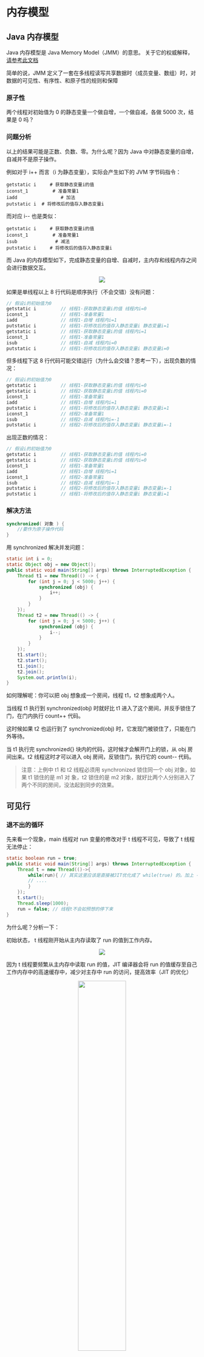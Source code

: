# 内存模型

## Java 内存模型

Java 内存模型是 Java Memory Model（JMM）的意思。 关于它的权威解释，<a href="https://download.oracle.com/otn-pub/jcp/memory_model-1.0-pfd-spec-oth-JSpec/memory_model-1_0-pfd-spec.pdf?AuthParam=1562811549_4d4994cbd5b59d964cd2907ea22ca08b">请参考此文档</a>

简单的说，JMM 定义了一套在多线程读写共享数据时（成员变量、数组）时，对数据的可见性、有序性、和原子性的规则和保障 

### 原子性

两个线程对初始值为 0 的静态变量一个做自增，一个做自减，各做 5000 次，结果是 0 吗？ 

### 问题分析

以上的结果可能是正数、负数、零。为什么呢？因为 Java 中对静态变量的自增，自减并不是原子操作。

例如对于 i++ 而言（i 为静态变量），实际会产生如下的 JVM 字节码指令：

```shell
getstatic i 	# 获取静态变量i的值
iconst_1 		 # 准备常量1
iadd 				# 加法
putstatic i  # 将修改后的值存入静态变量i
```

 而对应 i-- 也是类似： 

```shell
getstatic i 	# 获取静态变量i的值
iconst_1 		 # 准备常量1
isub 			  # 减法
putstatic i 	# 将修改后的值存入静态变量i
```

而 Java 的内存模型如下，完成静态变量的自增、自减时，主内存和线程内存之间会进行数据交互。

<div align="center"><img src="img/jmm_.png"></div>

如果是单线程以上 8 行代码是顺序执行（不会交错）没有问题：

```java
// 假设i的初始值为0
getstatic i 		// 线程1-获取静态变量i的值 线程内i=0
iconst_1 			// 线程1-准备常量1
iadd 				// 线程1-自增 线程内i=1
putstatic i 		// 线程1-将修改后的值存入静态变量i 静态变量i=1
getstatic i 		// 线程1-获取静态变量i的值 线程内i=1
iconst_1 			// 线程1-准备常量1
isub 				// 线程1-自减 线程内i=0
putstatic i 		// 线程1-将修改后的值存入静态变量i 静态变量i=0
```

但多线程下这 8 行代码可能交错运行（为什么会交错？思考一下），出现负数的情况：

```java
// 假设i的初始值为0
getstatic i 		// 线程1-获取静态变量i的值 线程内i=0
getstatic i 		// 线程2-获取静态变量i的值 线程内i=0
iconst_1 			// 线程1-准备常量1
iadd 				// 线程1-自增 线程内i=1
putstatic i 		// 线程1-将修改后的值存入静态变量i 静态变量i=1
iconst_1 			// 线程2-准备常量1
isub 				// 线程2-自减 线程内i=-1
putstatic i 		// 线程2-将修改后的值存入静态变量i 静态变量i=-1
```

出现正数的情况：

```java
// 假设i的初始值为0
getstatic i 		// 线程1-获取静态变量i的值 线程内i=0
getstatic i 		// 线程2-获取静态变量i的值 线程内i=0
iconst_1 			// 线程1-准备常量1
iadd 				// 线程1-自增 线程内i=1
iconst_1 			// 线程2-准备常量1
isub 				// 线程2-自减 线程内i=-1
putstatic i 		// 线程2-将修改后的值存入静态变量i 静态变量i=-1
putstatic i 		// 线程1-将修改后的值存入静态变量i 静态变量i=1
```

### 解决方法

```java
synchronized( 对象 ) {
	//要作为原子操作代码
}
```

用 synchronized 解决并发问题：

```java
static int i = 0;
static Object obj = new Object();
public static void main(String[] args) throws InterruptedException {
	Thread t1 = new Thread(() -> {
		for (int j = 0; j < 5000; j++) {
			synchronized (obj) {
				i++;
			}
		}
	});
    Thread t2 = new Thread(() -> {
        for (int j = 0; j < 5000; j++) {
            synchronized (obj) {
                i--;
            }
    	}
    });
    t1.start();
    t2.start();
    t1.join();
    t2.join();
	System.out.println(i);
}
```

如何理解呢：你可以把 obj 想象成一个房间，线程 t1，t2 想象成两个人。 

当线程 t1 执行到 synchronized(obj) 时就好比 t1 进入了这个房间，并反手锁住了门，在门内执行 count++ 代码。 

这时候如果 t2 也运行到了 synchronized(obj) 时，它发现门被锁住了，只能在门外等待。 

当 t1 执行完 synchronized{} 块内的代码，这时候才会解开门上的锁，从 obj 房间出来。t2 线程这时才可以进入 obj 房间，反锁住门，执行它的 count-- 代码。 

> 注意：上例中 t1 和 t2 线程必须用 synchronized 锁住同一个 obj 对象，如果 t1 锁住的是 m1 对 象，t2 锁住的是 m2 对象，就好比两个人分别进入了两个不同的房间，没法起到同步的效果。

## 可见行

### 退不出的循环

先来看一个现象，main 线程对 run 变量的修改对于 t 线程不可见，导致了 t 线程无法停止：

```java
static boolean run = true;
public static void main(String[] args) throws InterruptedException {
    Thread t = new Thread(()->{
        while(run){ // 其实这里应该是直接被JIT优化成了 while(true) 的。加上 -Xint 禁用 JIT 就不会出现死循环了。
        // ....
        }
    });
    t.start();
    Thread.sleep(1000);
    run = false; // 线程t不会如预想的停下来
}
```

为什么呢？分析一下： 

初始状态， t 线程刚开始从主内存读取了 run 的值到工作内存。

<div align="center"><img src="img/thread_memory.png"></div>

因为 t 线程要频繁从主内存中读取 run 的值，JIT 编译器会将 run 的值缓存至自己工作内存中的高速缓存中，减少对主存中 run 的访问，提高效率（JIT 的优化）

<div align="center"><img src="img/thread_cache.png" width="50%"></div>

1 秒之后，main 线程修改了 run 的值，并同步至主存，而 t 是从自己工作内存中的<span style="color:red">高速缓存中读取这个变量的值（这个高速缓存可以暂时理解为直接读的二进制的内容）</span>，结果永远是旧值。用 volatile 修饰 run 值可以避免 JIT 优化，线程可以停下来。

### 解决办法

> volatile（可变的，易变的）

它可以用来修饰成员变量和静态成员变量，它可以避免线程从自己的工作缓存中查找变量的值，必须到主存中获取它的值，线程操作 volatile 变量都是直接操作主存。

### 可见性

前面例子体现的实际就是可见性，它保证的是在多个线程之间，一个线程对 volatile 变量的修改对另一个线程是可见的。但是 volatile 并不能保证原子性。volatile 仅用在一个写线程，多个读线程的情况。

从字节码层面理解前面的例子：

```shell
getstatic run # 线程 t 获取 run true
getstatic run # 线程 t 获取 run true
getstatic run # 线程 t 获取 run true
getstatic run # 线程 t 获取 run true
putstatic run # 线程 main 修改 run 为 false， 仅此一次
getstatic run # 线程 t 获取 run false
```

比较一下之前我们讲线程安全时举的例子：两个线程一个 i++ 一个 i-- ，只能保证看到最新值，不能解决指令交错

```shell
getstatic i # 线程1-获取静态变量i的值 线程内i=0
getstatic i # 线程2-获取静态变量i的值 线程内i=0
iconst_1   # 线程1-准备常量1
iadd      # 线程1-自增 线程内i=1,我可以保证后面有人要拿这个变量时，拿到的是自增后的结果，但是 线程-2 在我自增前就拿到了数据，这个无法改变。
putstatic i # 线程1-将修改后的值存入静态变量i 静态变量i=1
iconst_1   # 线程2-准备常量1
isub      # 线程2-自减 线程内i=-1
putstatic i  # 线程2-将修改后的值存入静态变量i 静态变量i=-1
```

注意 synchronized 语句块既可以保证代码块的原子性，也同时保证代码块内变量的可见性。但缺点是 synchronized 是属于重量级操作，性能相对更低 

如果在前面示例的死循环中加入 System.out.println() 会发现即使不加 volatile 修饰符，线程 t 也能正确看到对 run 变量的修改了，想一想为什么？

```java
public class WhileTrue {
    static boolean run = true;

    public static void main(String[] args) throws InterruptedException {
        Thread t = new Thread(() -> {
            while (run) {
                System.out.println(1);
            }
        });
        t.start();
        Thread.sleep(1000);
        run = false; // 线程t不会如预想的停下来
    }
}
```

原因可能是 sout 方法是加锁的，循环中加入 sout 方法后，while 执行的次数有限，无法触发 JIT 的优化。

## 有序性

### 诡异的结果

```java
package jvm.concurrence;

public class Demo2 {
    int num = 0;
    boolean ready = false;

    // 线程1 执行此方法
    public void actor1(I_Result r) {
        if (ready) {
            r.r1 = num + num;
        } else {
            r.r1 = 1;
        }
    }

    // 线程2 执行此方法
    public void actor2(I_Result r) {
        num = 2;
        ready = true;
    }
}
```

I_Result 是一个对象，有一个属性 r1 用来保存结果，问，可能的结果有几种？ 

有同学这么分析 

情况 1：线程 1 先执行，这时 ready = false，所以进入 else 分支结果为 1 

情况 2：线程 2 先执行 num = 2，但没来得及执行 ready = true，线程1 执行，还是进入 else 分支，结果为 1 

情况 3：线程 2 执行到 ready = true，线程 1 执行，这回进入 if 分支，结果为 4（因为 num 已经执行过了）

<b>结果还可能是 0，原因是指令重排序</b>，是 JIT 编译器在运行时的一些优化，这个现象需要通过大量测试才能复现： 借助 Java 并发压测工具 jcstress https://wiki.openjdk.java.net/display/CodeTools/jcstress

创建 maven 项目，导入maven 依赖，并提供如下测试类。

```xml
<dependencies>
    <!-- jcstress 核心包 -->
    <dependency>
        <groupId>org.openjdk.jcstress</groupId>
        <artifactId>jcstress-core</artifactId>
        <version>0.3</version>
    </dependency>
    <!-- jcstress测试用例包 -->
    <dependency>
        <groupId>org.openjdk.jcstress</groupId>
        <artifactId>jcstress-samples</artifactId>
        <version>0.3</version>
    </dependency>
</dependencies>
```

```java
package jvm.concurrence;

import org.openjdk.jcstress.annotations.*;
import org.openjdk.jcstress.infra.results.I_Result;

@JCStressTest
// 检查感兴趣的结果。如果结果是 1 和 4 那么分类为 Expect.ACCEPTABLE
@Outcome(id = {"1", "4"}, expect = Expect.ACCEPTABLE, desc = "ok")
@Outcome(id = "0", expect = Expect.ACCEPTABLE_INTERESTING, desc = "!!!!")
@State
public class ConcurrencyTest {
    int num = 0;
    boolean ready = false;

    @Actor
    public void actor1(I_Result r) {
        if (ready) {
            r.r1 = num + num;
        } else {
            r.r1 = 1;
        }
    }

    @Actor
    public void actor2(I_Result r) {
        num = 2;
        ready = true;
    }
}
```

> maven 方式执行

```shell
mvn clean install
java -jar target/jcstress.jar
```

会输出我们感兴趣的结果，摘录其中一次结果：

```shell
*** INTERESTING tests
Some interesting behaviors observed. This is for the plain curiosity.
2 matching test results.
[OK] test.ConcurrencyTest
(JVM args: [-XX:-TieredCompilation])
Observed state Occurrences Expectation Interpretatio
```

可以看到，出现结果为 0 的情况有 638 次，虽然次数相对很少，但毕竟是出现了。

> IDEA 配置方式执行

配置程序的主类，`org.openjdk.jcstress.Main` 是 JCStress 自带的一个启动类；然后可以配置 `-t` 参数设置需要测试的类，当然 `-t` 后面也可以指定包名，表示执行指定包下的所有测试类。如果不指定 `-t` 参数，默认会扫描项目下所有包的类。

<div align="center"><img src="img/jcstress_cfg.png"></div>

```shell
Observed state   Occurrences        Expectation  		Interpretation                                              
  0			       89,788   	ACCEPTABLE_INTERESTING  	!!!!                                                        
  1   					141,923,559			ACCEPTABLE  			ok                                                          
  4    					60,659,403			ACCEPTABLE  			ok 
```

0 这个结果出现了 89788 次。

加上 volatile 就不会受指令重排序的影响了。

### 解决办法

volatile 修饰的变量，可以禁用指令重排

> DCL

```java
public final class Singleton {
    private Singleton() { }
    private static Singleton INSTANCE = null;
    public static Singleton getInstance() {
        // 实例没创建，才会进入内部的 synchronized代码块
        if (INSTANCE == null) {
        	synchronized (Singleton.class) {
        		// 也许有其它线程已经创建实例，所以再判断一次
        		if (INSTANCE == null) {
        			INSTANCE = new Singleton();
        		}
        	}
        }
        return INSTANCE;
    }
}
```

以上的实现特点是： 

- 懒惰实例化 
- 首次使用 getInstance() 才使用 synchronized 加锁，后续使用时无需加锁 

但在多线程环境下，上面的代码是有问题的， INSTANCE = new Singleton() 对应的字节码为：

```shell
17: new           #3                  // class jvm/concurrence/DCL
20: dup
21: invokespecial #4                  // Method "<init>":()V
24: putstatic     #2                  // Field INSTANCE:Ljvm/concurrence/DCL;
```

21 和 24 的执行顺序是不确定的，也许 jvm 会优化为：先将引用地址赋值给 INSTANCE 变量，然后再执行构造方法，如果两个线程 t1，t2 按如下时间序列执行：

```shell
时间1 t1 线程执行到 INSTANCE = new Singleton();
时间2 t1 线程分配空间，为Singleton对象生成了引用地址（0 处）
时间3 t1 线程将引用地址赋值给 INSTANCE，这时 INSTANCE != null（7 处）
时间4 t2 线程进入getInstance() 方法，发现 INSTANCE != null（synchronized块外），直接
返回 INSTANCE
时间5 t1 线程执行Singleton的构造方法（4 处）
```

这时 t1 还未完全将构造方法执行完毕，如果在构造方法中要执行很多初始化操作，那么 t2 拿到的是将是一个未初始化完毕的单例 

对 INSTANCE 使用 volatile 修饰即可，可以禁用指令重排，但要注意在 JDK5 以上的版本的 volatile 才会真正有效

### happens-before

happens-before 规定了哪些写操作对其它线程的读操作可见，它是可见性与有序性的一套规则总结， 抛开以下 happens-before 规则，JMM 并不能保证一个线程对共享变量的写，对于其它线程对该共享变量的读可见（A 线程写了数据，B 线程不一定能读到这个被更改的值）

线程解锁 m 之前对变量的写，对于接下来对 m 加锁的其它线程对该变量的读可见。

```java
static int x;
static Object m = new Object();
new Thread(()->{
    synchronized(m) {
    	x = 10;
    }
},"t1").start();
new Thread(()->{
    synchronized(m) {
    	System.out.println(x);
    }
},"t2").start();
```

线程对 volatile 变量的写，对接下来其它线程对该变量的读可见

```java
volatile static int x;
new Thread(()->{
    x = 10;
},"t1").start();
new Thread(()->{
    System.out.println(x);
},"t2").start();
```

## 锁优化

[由 Java 15 废弃偏向锁，谈谈 Java Synchronized 的锁机制 - Yano_nankai - 博客园 (cnblogs.com)](https://www.cnblogs.com/510602159-Yano/p/14098797.html#:~:text=偏向锁是 HotSpot 虚拟机使用的一项优化技术，能够减少无竞争锁定时的开销。 偏向锁的目的是假定 monitor 一直由某个特定线程持有，直到另一个线程尝试获取它，这样就可以避免获取 monitor,时执行 cas 的原子操作。 monitor 首次锁定时偏向该线程，这样就可以避免同一对象的后续同步操作步骤需要原子指令。 从历史上看，偏向锁使得 JVM 的性能得到了显著改善。)

[Java对象结构与锁实现原理及MarkWord详解_阿珍爱上了阿强？的博客-CSDN博客_markword](https://blog.csdn.net/scdn_cp/article/details/86491792)

Java HotSpot 虚拟机中，每个对象都有对象头（包括 class 指针和 Mark Word）。Mark Word 平时存储这个对象的哈希码、分代年龄，当加锁时，这些信息就根据情况被替换为标记位、线程锁记录指针、重量级锁指针、线程 ID 等内容。回顾下对象的内存布局。

<div align="center"><img src="img/ClassLayout.jpg"></div>

> Hotspot VM 中的源码注释如下：描绘了对象头的格式

```cpp
// The markOop describes the header of an object.
//
// Note that the mark is not a real oop but just a word.
// It is placed in the oop hierarchy for historical reasons.
//
// Bit-format of an object header (most significant first, big endian layout below):
//
//  32 bits:
//  --------
//             hash:25 ------------>| age:4    biased_lock:1 lock:2 (normal object)
//             JavaThread*:23 epoch:2 age:4    biased_lock:1 lock:2 (biased object)
//             size:32 ------------------------------------------>| (CMS free block)
//             PromotedObject*:29 ---------->| promo_bits:3 ----->| (CMS promoted object)
//
//  64 bits:
//  --------
//  unused:25 hash:31 -->| unused:1   age:4    biased_lock:1 lock:2 (normal object)
//  JavaThread*:54 epoch:2 unused:1   age:4    biased_lock:1 lock:2 (biased object)
//  PromotedObject*:61 --------------------->| promo_bits:3 ----->| (CMS promoted object)
//  size:64 ----------------------------------------------------->| (CMS free block)
//
//  unused:25 hash:31 -->| cms_free:1 age:4    biased_lock:1 lock:2 (COOPs && normal object)
//  JavaThread*:54 epoch:2 cms_free:1 age:4    biased_lock:1 lock:2 (COOPs && biased object)
//  narrowOop:32 unused:24 cms_free:1 unused:4 promo_bits:3 ----->| (COOPs && CMS promoted object)
//  unused:21 size:35 -->| cms_free:1 unused:7 ------------------>| (COOPs && CMS free block)
//
//  - hash contains the identity hash value: largest value is
//    31 bits, see os::random().  Also, 64-bit vm's require
//    a hash value no bigger than 32 bits because they will not
//    properly generate a mask larger than that: see library_call.cpp
//    and c1_CodePatterns_sparc.cpp.
//
//  - the biased lock pattern is used to bias a lock toward a given
//    thread. When this pattern is set in the low three bits, the lock
//    is either biased toward a given thread or "anonymously" biased,
//    indicating that it is possible for it to be biased. When the
//    lock is biased toward a given thread, locking and unlocking can
//    be performed by that thread without using atomic operations.
//    When a lock's bias is revoked, it reverts back to the normal
//    locking scheme described below.
//
//    Note that we are overloading the meaning of the "unlocked" state
//    of the header. Because we steal a bit from the age we can
//    guarantee that the bias pattern will never be seen for a truly
//    unlocked object.
//
//    Note also that the biased state contains the age bits normally
//    contained in the object header. Large increases in scavenge
//    times were seen when these bits were absent and an arbitrary age
//    assigned to all biased objects, because they tended to consume a
//    significant fraction of the eden semispaces and were not
//    promoted promptly, causing an increase in the amount of copying
//    performed. The runtime system aligns all JavaThread* pointers to
//    a very large value (currently 128 bytes (32bVM) or 256 bytes (64bVM))
//    to make room for the age bits & the epoch bits (used in support of
//    biased locking), and for the CMS "freeness" bit in the 64bVM (+COOPs).
//
//    [JavaThread* | epoch | age | 1 | 01]       lock is biased toward given thread
//    [0           | epoch | age | 1 | 01]       lock is anonymously biased
//
//  - the two lock bits are used to describe three states: locked/unlocked and monitor.
//
//    [ptr             | 00]  locked             ptr points to real header on stack
//    [header      | 0 | 01]  unlocked           regular object header
//    [ptr             | 10]  monitor            inflated lock (header is wapped out)
//    [ptr             | 11]  marked             used by markSweep to mark an object
//                                               not valid at any other time
//
//    We assume that stack/thread pointers have the lowest two bits cleared.
```

### 为什么要锁优化

线程在竞争锁的时候会发生线程的挂起和恢复，挂起和恢复操作都需要转入内核态中完成，这两种状态的转换比较费时，增大了并发的压力。而共享数据的竞争时间是非常短的，为这段时间挂起和恢复线程不值得。对于<span style="color:red">多核处理器</span>，我们可以让未竞争到数据的线程多等待一会（自旋）而非挂起。

自旋的等待时间有一定的限度，<span style="color:red">自旋的默认次数是十次</span>，可以使用参数 `-XX:PreBlockSpin` 来更改。而 JDK6 中引入了自适应的自旋，可以根据上一次在同一个锁上的自旋时间及锁的拥有者的状态来决定。<span style="color:orange">刚刚拿到过锁的，再进行自旋，可自旋的时间也更长。</span>

### 锁消除

对于不存在共享数据竞争的加锁代码，会进行锁消除。<span  style="color:red">锁消除的主要判断依据是逃逸分析（变量是否会逃出自己的作用域）</span>，如果可以判断，一段代码中，在堆上的所有数据都不会逃逸出去被其他线程访问到，那就可以把它当栈上的数据对待（认为是线程私有的，安全的，很自然的可以消除它上面的锁）

### 锁升级

Java 的锁有 4 种状态：无锁状态、偏向锁状态、轻量级锁状态、重量级锁状态（级别从低到高）

```cpp
//    [JavaThread* | epoch | age | 1 | 01]       lock is biased toward given thread 01，有线程id，偏向锁
//    [0           | epoch | age | 1 | 01]       lock is anonymously biased 匿名的偏向锁
//
//  - the two lock bits are used to describe three states: locked/unlocked and monitor.
//	  两个 bit 描述三种状态
//    [ptr             | 00]  locked             ptr points to real header on stack 轻量级锁
//    [header      | 0 | 01]  unlocked           regular object header 无锁
//    [ptr             | 10]  monitor            inflated lock (header is wapped out) 重量级锁
//    [ptr             | 11]  marked             used by markSweep to mark an object
//                                               not valid at any other time GC标记
```

<div align="center"><img src="img/64_mark_word.png" width="70%"></div>

#### 偏向锁

> 为什么要引入偏向锁？

因为经过 `HotSpot` 的作者大量的研究发现，大多数时候是不存在锁竞争的，常常是一个线程多次获得同一个锁，因此如果每次都要竞争锁会增大很多没有必要付出的代价，为了降低获取锁的代价，才引入的偏向锁。

> 偏向锁的升级

线程访问代码并获取锁对象时，会先进行对比是不是偏向锁记录的对象，是的话就无需加锁，直接运行。如果不是，且原来的线程还存在，说明有竞争就会升级为轻量级锁。如果不存在竞争，就当前线程设置为偏向锁。

当线程 1 访问代码块并获取锁对象时，会在 Java 对象头和栈帧中记录偏向的锁的 `threadID`，因为偏向锁不会主动释放锁，因此以后线程 1 再次获取锁的时候，需要比较当前线程的 `threadID` 和 Java 对象头中的 `threadID` 是否一致如果一致（还是线程 1 获取锁对象），则无需使用 CAS 来加锁、解锁；如果不一致（其他线程，如线程 2 要竞争锁对象，而偏向锁不会主动释放因此还是存储的线程 1 的 `threadID`），那么需要查看 Java 对象头中记录的线程 1 是否存活，如果没有存活，那么锁对象被重置为无锁状态，其它线程（线程 2）可以竞争将其设置为偏向锁；如果存活，那么立刻查找该线程（线程 1）的栈帧信息，如果还是需要继续持有这个锁对象，那么暂停当前线程 1，撤销偏向锁，升级为轻量级锁，如果线程 1 不再使用该锁对象，那么将锁对象状态设为无锁状态，重新偏向新的线程。

> 偏向锁的取消

偏向锁是默认开启的，而且开始时间一般是比应用程序启动慢几秒，如果不想有这个延迟，那么可以使用 `-XX:BiasedLockingStartUpDelay=0`；

如果不想要偏向锁，那么可以通过 `-XX:-UseBiasedLocking = false` 来设置；

#### 轻量级锁

> 为什么要引入轻量级锁？

轻量级锁考虑的是竞争锁对象的线程不多，而且线程持有锁的时间也不长的情景。因为阻塞线程需要 CPU 从用户态转到内核态，代价较大，如果刚刚阻塞不久这个锁就被释放了，那这个代价就有点得不偿失了，<b>因此这个时候就干脆不阻塞这个线程，让它自旋这等待锁释放。</b>

#### 重量级锁

> 轻量级锁什么时候升级为重量级锁？

线程 1 获取轻量级锁时会先把锁对象的对象头 MarkWord 复制一份到线程 1 的栈帧中创建的用于存储锁记录的空间（称为 DisplacedMarkWord），然后使用 CAS 把对象头中的内容替换为线程 1 存储的锁记录（DisplacedMarkWord）的地址；

如果在线程 1 复制对象头的同时（在线程 1 CAS 之前），线程 2 也准备获取锁，复制了对象头到线程 2 的锁记录空间中，但是在线程 2 CAS 的时候，发现线程 1 已经把对象头换了，线程 2 的 CAS 失败，那么线程 2 就尝试使用自旋锁来等待线程 1 释放锁。

<b>但是如果自旋的时间太长也不行，因为自旋是要消耗 CPU 的，因此自旋的次数必须有限制，比如 10 次或者 100 次。如果自旋次数到了线程 1 还没有释放锁；或者线程 1 还在执行，线程 2 还在自旋等待，这时又有一个线程 3 过来竞争这个锁对象；那么这个时候轻量级锁就会膨胀为重量级锁。重量级锁把除了拥有锁的线程都阻塞，防止 CPU 空转。</b>

注意：为了避免无用的自旋，轻量级锁一旦膨胀为重量级锁就不会再降级为轻量级锁了；偏向锁升级为轻量级锁也不能再降级为偏向锁。一句话就是锁可以升级不可以降级，但是偏向锁状态可以被重置为无锁状态。

> 这几种锁的优缺点（偏向锁、轻量级锁、重量级锁）

<div align="center"><img src="img/2018032217003676.png"></div>

### 轻量级锁

<b>目的：</b>在没有多线程竞争的前提下，减少传统的重量级锁使用操作系统互斥量产生的性能消耗。

 如果一个对象虽然有多线程访问，但多线程访问的时间是错开的（也就是没有竞争），那么可以使用轻量级锁来优化。这就好比： 

学生（线程 A）用课本占座，上了半节课，出门了（CPU 时间到），回来一看，发现课本没变，说明没有竞争，继续上他的课。 如果这期间有其它学生（线程 B）来了，会告知（线程 A）有并发访问，线程 A 随即升级为重量级锁，进入重量级锁的流程。 而重量级锁就不是那么用课本占座那么简单了，可以想象线程 A 走之前，把座位用一个铁栅栏围起来。 

假设有两个方法同步块，利用同一个对象加锁

```java
static Object obj = new Object();
public static void method1() {
	synchronized( obj ) {
        // 同步块 A
        method2();
    }
}
public static void method2() {
    synchronized( obj ) {
    // 同步块 B
    }
}
```

<span style="color:red">每个线程都的栈帧都会包含一个锁记录的结构，内部可以存储锁定对象的 Mark Word。</span>

Mark Word 有 8 个字节，对 Mark Word 加锁后需要把旧的信息存起来。存到那里？就存到栈帧的锁记录结构中。解锁的时候，再把暂存的 Mark Word 信息给它恢复回去。

<div align="center"><img src="img/image-20210929151317385.png"></div>
<div align="center">轻量级锁 CAS 操作之前堆栈于对象的状态</div>

<div align="center"><img src="img/image-20210929151629324.png"></div>
<div align="center">轻量级锁 CAS 操作之后堆栈于对象的状态</div>


| 线程 1                                        | 对象 Mark Word                                | 线程 2                                      |
| --------------------------------------------- | --------------------------------------------- | ------------------------------------------- |
| 访问同步块 A ， 把 Mark 复制到线程 1 的锁记录 | 01（无锁）==【加锁时先考虑锁的状态】          | -                                           |
| CAS 修改 Mark 为线程 1 锁记录地址             | 01（无锁）                                    | -                                           |
| 成功（加锁）                                  | 00（轻量级锁）线程 1 锁记录地址               | -                                           |
| 执行同步块 A                                  | 00（轻量级锁）线程 1 锁记录地址               | -                                           |
| 访问同步块 B，把 Mark 复制到线程 1 的锁记录   | 00（轻量级锁）线程 1 锁记录地址               | -                                           |
| CAS 修改 Mark 为线程 1 锁记录地址             | 00（轻量级锁）线程 1 锁记录地址               | -                                           |
| 失败（发现是自己的锁）                        | 00（轻量级锁）线程 1 锁记录地址               | -                                           |
| 锁重入                                        | 00（轻量级锁）线程 1 锁记录地址               | -                                           |
| 执行同步块 B                                  | 00（轻量级锁）线程 1 锁记录地址               | -                                           |
| 同步块 B 执行完毕                             | 00（轻量级锁）线程 1 锁记录地址               | -                                           |
| 同步块 A 执行完毕                             | 00（轻量级锁）线程 1 锁记录地址               | -                                           |
| 成功（解锁）                                  | 01（无锁）                                    | -                                           |
| -                                             | 01（无锁）                                    | 访问同步块 A，把 Mark 复制到线程 2 的锁记录 |
| -                                             | 01（无锁）                                    | CAS 修改 Mark 为线程 2 锁记录地址           |
| -                                             | 00（轻量级锁）线程 2 锁记录地址  成功（加锁） |                                             |
| -                                             | ...                                           | ...                                         |

### 锁膨胀

如果在尝试加轻量级锁的过程中，CAS 操作无法成功，这时一种情况就是有其它线程为此对象加上了轻量级锁（有竞争），这时需要进行锁膨胀，将轻量级锁变为重量级锁。

```java
static Object obj = new Object();
public static void method1(){
    synchronized(obj){
        // 同步块
    }
}
```

重量锁指针的作用：为了将来线程解锁的时候，可以去唤醒阻塞中的线程。

| 线程 1                                           | 对象 Mark Word                  | 线程 2                           |
| ------------------------------------------------ | ------------------------------- | -------------------------------- |
| 访问同步块 A ， 把 Mark 复制到线程 1 的锁记录    | 01（无锁）                      | -                                |
| CAS 修改 Mark 为线程 1 锁记录地址                | 01（无锁）                      | -                                |
| 成功（加锁）                                     | 00（轻量级锁）线程 1 锁记录地址 | -                                |
| 执行同步块                                       | 00（轻量级锁）线程 1 锁记录地址 | -                                |
| 执行同步块                                       | 00（轻量级锁）线程 1 锁记录地址 | 访问同步块，把 Mark 复制到线程 2 |
| 执行同步块                                       | 00（轻量级锁）线程 1 锁记录地址 | CAS 修改 Mark 为线程 2 锁记录    |
| 执行同步块                                       | 00（轻量级锁）线程 1 锁记录地址 | 失败（发现别人已经占锁）         |
| 执行同步块                                       | 00（轻量级锁）线程 1 锁记录地址 | CAS 修改 Mark 为 重量锁          |
| 执行同步块                                       | 10（重量级锁）重量锁指针        | 阻塞中                           |
| 执行同步块                                       | 10（重量级锁）重量锁指针        | 阻塞中                           |
| 执行完毕                                         | 10（重量级锁）重量锁指针        | 阻塞中                           |
| 失败（解锁）【告诉线程现在不是轻锁，是重锁】     | 10（重量级锁）重量锁指针        | 阻塞中                           |
| 释放重量锁，唤起阻塞线程竞争【按重锁的方式解锁】 | 01（无锁）                      | 阻塞中                           |
| -                                                | 10（重量级锁）                  | 竞争重量锁                       |
| -                                                | 10（重量级锁）                  | 成功（加锁）                     |
| -                                                | ...                             | ...                              |

### 重量锁

重量级锁竞争的时候，还可以使用自旋来进行优化，如果当前线程自旋成功（即这时候持锁线程已经退 出了同步块，释放了锁），这时当前线程就可以避免阻塞。

在 Java 6 之后自旋锁是自适应的，<span style="color:orange">比如对象刚刚的一次自旋操作成功过，那么认为这次自旋成功的可能 性会高，就多自旋几次；反之，就少自旋甚至不自旋，总之，比较智能。</span>

-  自旋会占用 CPU 时间，单核 CPU 自选就是浪费，多核 CPU 自旋才能发挥优势
-  Java 7 之后不能控制是否开启自旋功能

自旋重试成功的情况

| 线程1（CPU1 上）         | 对象 Mark              | 线程2（CPU2 上）                       |
| ------------------------ | ---------------------- | -------------------------------------- |
| -                        | 10（重量锁）           | -                                      |
| 访问同步块，获取 monitor | 10（重量锁）重量锁指针 | -                                      |
| 成功（加锁）             | 10（重量锁）重量锁指针 | -                                      |
| 执行同步块               | 10（重量锁）重量锁指针 | -                                      |
| 执行同步块               | 10（重量锁）重量锁指针 | 访问同步块，获取 monitor               |
| 执行同步块               | 10（重量锁）重量锁指针 | 自旋重试（先不直接阻塞，而是尝试自旋） |
| 执行完毕                 | 10（重量锁）重量锁指针 | 自旋重试                               |
| 成功（解锁）             | 01（无锁）             | 自旋重试                               |
| -                        | 10（重量锁）重量锁指针 | 成功（加锁）                           |
| -                        | 10（重量锁）重量锁指针 | 执行同步块                             |
| -                        | ...                    | ...                                    |

自旋重试失败的情况：尝试了几次自旋，自选失败就阻塞了。

| 线程1（CPU1 上）         | 对象 Mark              | 线程2（CPU2 上）         |
| ------------------------ | ---------------------- | ------------------------ |
| -                        | 10（重量锁）           | -                        |
| 访问同步块，获取 monitor | 10（重量锁）重量锁指针 | -                        |
| 成功（加锁）             | 10（重量锁）重量锁指针 | -                        |
| 执行同步块               | 10（重量锁）重量锁指针 | -                        |
| 执行同步块               | 10（重量锁）重量锁指针 | 访问同步块，获取 monitor |
| 执行同步块               | 10（重量锁）重量锁指针 | 自旋重试                 |
| 执行同步块               | 10（重量锁）重量锁指针 | 自旋重试                 |
| 执行同步块               | 10（重量锁）重量锁指针 | 自旋重试                 |
| 执行同步块               | 10（重量锁）重量锁指针 | 阻塞                     |
| -                        | ...                    | ...                      |

### 偏向锁

轻量级锁再没有竞争时（就自己这个线程抢资源），每次重入仍需要执行 CAS 操作。Java 6 引入了偏向锁来做进一步的优化：只有第一次使用 CAS 将线程 ID 设置到对象的 Mark Word头，之后发现这个线程 ID 是自己的就表示没有竞争，不用重新 CAS。

- 撤销偏向需要将持锁线程升级为轻量级锁，这个过程中所有线程需要暂停（STW） 
- 访问对象的 hashCode 也会撤销偏向锁 如果对象虽然被多个线程访问，但没有竞争，这时偏向了线程 T1 的对象仍有机会重新偏向 T2， 重偏向会重置对象的 Thread ID 
- 撤销偏向和重偏向都是批量进行的，以类为单位 
- 如果撤销偏向到达某个阈值，整个类的所有对象都会变为不可偏向的 
- 可以主动使用 `-XX:-UseBiasedLocking` 禁用偏向锁 （ `-XX:+UseBiasedLocking` 是开启偏向锁）
- <span style="color:red">PS：偏向锁要存储线程 ID，存储了线程 ID 后就无法存储对象哈希码了，所以如果对象头中已经存在了哈希码就无法开启偏向锁了。</span>

可以参考这篇论文：https://www.oracle.com/technetwork/java/biasedlocking-oopsla2006-wp149958.pdf

假设有两个方法同步块，利用同一个对象加锁

```java
static Object obj = new Object();
public static void method1() {
    synchronized( obj ) {
        // 同步块 A
        method2();
    }
}
public static void method2() {
    synchronized( obj ) {
        // 同步块 B
    }
}
```

| 线程1                                       | 对象 Mark                      |
| ------------------------------------------- | ------------------------------ |
| 访问同步块 A，检查 Mark 中是否有线程 ID     | 101（无锁可偏向）              |
| 尝试加偏向锁                                | 101（无锁可偏向）对象 hashCode |
| 成功                                        | 101（无锁可偏向）线程 ID       |
| 执行同步块 A                                | 101（无锁可偏向）线程 ID       |
| 访问同步块 B，检查 Mark 中是否有线程 ID     | 101（无锁可偏向）线程 ID       |
| 是自己的线程 ID，锁是自己的，无需做更多操作 | 101（无锁可偏向）线程 ID       |
| 执行同步块 B                                | 101（无锁可偏向）线程 ID       |
| 执行完毕                                    | 101（无锁可偏向）对象 hashCode |

### 其他优化

> 减少上锁时间 

同步代码块中尽量短

> 减少锁的粒度

 将一个锁拆分为多个锁提高并发度，例如：

- ConcurrentHashMap
- LongAdder 分为 base 和 cells 两部分。没有并发争用的时候或者是 cells 数组正在初始化的时候，会使用 CAS 来累加到 base，用并发争用，会初始化 cells 数组，数组有多少个 cell，就运行有多少线程并行修改，最后将数组重每个 cell 累加，再加上 base 就是最终的值。
- LinkedBlockingQueue 入队和出队使用不同的锁，相对于 LinkedBlockingArray 只有一个锁而言，效率更高。

> 锁粗化

多次循环进入同步块不如同步块内多次循环 

另外 JVM 可能会做如下优化，把多次 append 的加锁操作 粗化为一次（因为都是对同一个对象加锁，没必要重入多次）

```java
new StringBuffer().append("a").append("b").append("c")
```

> 锁消除

JVM 会进行代码的逃逸分析，例如某个加锁对象是方法内局部变量，不会被其它线程所访问到，这时候就会被即时编译器忽略掉所有同步操作。

> 读写分离

`CopyOnWriteArrayList ConyOnWriteSet`

参考： 

https://wiki.openjdk.java.net/display/HotSpot/Synchronization 

http://luojinping.com/2015/07/09/java锁优化/ 

https://www.infoq.cn/article/java-se-16-synchronized 

https://www.jianshu.com/p/9932047a89be 

https://www.cnblogs.com/sheeva/p/6366782.html 

https://stackoverflow.com/questions/46312817/does-java-ever-rebias-an-individual-lock